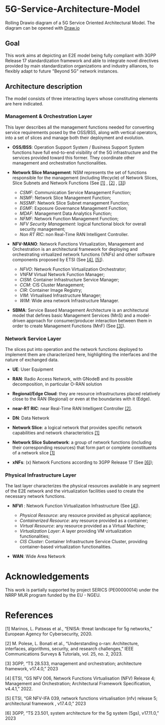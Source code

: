 # 5G-Service-Architecture-Model
Rolling Drawio diagram of a 5G Service Oriented Architectural Model. The diagram can be opened with [Draw.io](https://www.drawio.com/blog/edit-diagrams-with-github-dev)

## Goal

This work aims at depicting an E2E model being fully compliant with 3GPP Release 17 standardization framework and able to integrate novel directives provided by main standardization organizations and industry alliances, to flexibly adapt to future "Beyond 5G" network instances.

## Architecture description

The model consists of three interacting layers whose constituting elements are here indicated.

### Management & Orchestration Layer
This layer describes all the management functions needed for converting service requirements posed by the OSS/BSS, along with vertical operators, into a set of slices and manage both their deployment and evolution.
- **OSS/BSS**: Operation Support System / Business Support System functions have full end-to-end visibility of the 5G infrastructure and the services provided toward this former. They coordinate other management and orchestration functionalities.

- **Network Slice Management**: NSM represents the set of functions responsible for the management (including lifecycle) of Network Slices, Slice Subnets and Network Functions (See [[1]](#1) , [[2]](#2) , [[3]](#3))
    - *CSMF*: Communication Service Management Function;
    - *NSMF*: Network Slice Management Function;
    - *NSSMF*: Network Slice Subnet management Function;
    - *EGMF*: Exposure Governance Management Function;
    - *MDAF*: Management Data Analytics Function;
    - *NFMF*: Network Function Management Function;
    - *NFV Security Management*: logical functional block for overall security management;
    - *Non RT RIC*: non Real-Time RAN Intelligent Controller.

- **NFV-MANO**: Network Functions Virtualization, Management and Orchestration is an architectural framework for deploying and orchestrating virtualized network functions (VNFs) and other software components proposed by ETSI (See [[4]](#4), [[5]](#5)).
    - *NFVO*: Network Function Virtualization Orchestrator;
    - *VNFM* Virtual Network Function Manager;
    - *CISM*: Container Infrastructure Service Manager;
    - *CCM*: CIS Cluster Management;
    - *CIR*: Container Image Registry;
    - *VIM*: Virtualised Infrastructure Manager;
    - *WIM*: Wide area network Infrastructure Manager.

- **SBMA**: Service Based Management Architecture is an architectural model that defines basic Management Services (MnS) and a  model-driven approach for consumer/producer interaction between them in order to create Management Functions (MnF) (See [[3]](#3)).

### Network Service Layer
The slices put into operation and the network functions deployed to implement them are characterized here, highlighting the interfaces and the nature of exchanged data.

- **UE**: User Equipment

- **RAN**: Radio Access Network, with GNodeB and its possible decomposition, in particular O-RAN solution 

- **Regional/Edge Cloud**: they are resource infrastructures placed relatively close to the RAN (Regional) or even at the boundaries with it (Edge).

- **near-RT RIC**: near Real-Time RAN Intelligent Controller [[2]](#2).

- **DN**: Data Network

- **Network Slice**: a logical network that provides specific network capabilities and
network characteristics [[1]](#1)

- **Network Slice Subnetwork**: a group of network functions (including their
corresponding resources) that form part or complete constituents of a network slice [[1]](#1)

- **xNFs**: (x) Network Functions according to 3GPP Release 17 (See [[6]](#6));

### Physical Infrastructure Layer
The last layer characterizes the physical resources available in any segment of the E2E network and the virtualization facilities used to create the necessary network functions.

- **NFVI** : Network Function Virtualization Infrastructure (See [[4]](#4)).

    - *Physical Resource*: any resource provided as physical appliance;
    - *Containerized Resource*: any resource provided as a container;
    - *Virtual Resource*: any resource provided as a Virtual Machine;
    - *Virtualization Layer*:  A layer providing VM virtualization functionalities;
    - *CIS Cluster*: Container Infrastructure Service Cluster, providing container-based virtualization functionalities.

- **WAN**: Wide Area Network


# Acknowledgements

This work is partially supported by project SERICS (PE00000014) under the NRRP MUR program funded by the EU - NGEU.


# References
<a id="1">[1]</a> 
Marinos, L. Patseas et al., 
“ENISA: threat landscape for 5g networks,” 
European Agency for Cybersecurity, 2020.

<a id="2">[2]</a>
M. Polese, L. Bonati et al., 
“Understanding o-ran: Architecture, interfaces, algorithms, security, and research challenges,” 
IEEE Communications Surveys & Tutorials, vol. 25, no. 2, 2023.

<a id="3">[3]</a>
3GPP, 
“TS 28.533, management and orchestration; architecture framework, v17.4.0,” 
2023

<a id="4">[4]</a>
ETSI, 
“GS NFV 006, Network Functions Virtualisation (NFV) Release 4; Management and Orchestration; Architectural Framework Specification, v4.4.1,” 
2022.

<a id="5">[5]</a>
ETSI, 
“GR NFV-IFA 039, network functions virtualisation (nfv) release 5; architectural framework , v17.4.0,” 
2023

<a id="6">[6]</a>
3GPP, 
“TS 23.501, system architecture for the 5g system (5gs), v17.11.0,” 
2023
